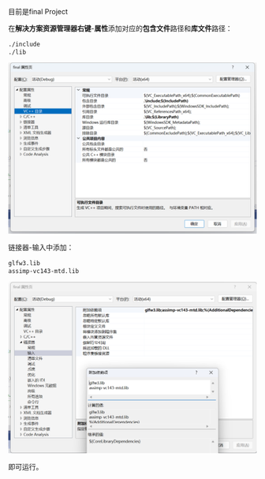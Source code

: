 目前是final Project

在**解决方案资源管理器右键**-**属性**添加对应的**包含文件**路径和**库文件**路径：

```
./include
./lib
```



![](README/include.png)

链接器-输入中添加：

```
glfw3.lib
assimp-vc143-mtd.lib
```

![](README/linker.png)

即可运行。